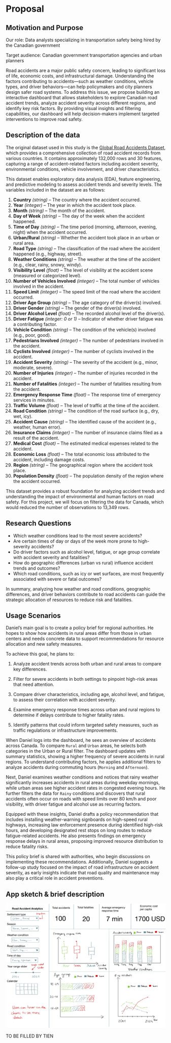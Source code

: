 # Proposal

## Motivation and Purpose

Our role: Data analysts specializing in transportation safety being hired by the Canadian government

Target audience: Canadian government transportation agencies and urban planners

Road accidents are a major public safety concern, leading to significant loss of life, economic costs, and infrastructural damage. Understanding the factors contributing to accidents—such as weather conditions, vehicle types, and driver behaviors—can help policymakers and city planners design safer road systems. To address this issue, we propose building an interactive dashboard that allows stakeholders to explore Canadian road accident trends, analyze accident severity across different regions, and identify key risk factors. By providing visual insights and filtering capabilities, our dashboard will help decision-makers implement targeted interventions to improve road safety.

## Description of the data

The original dataset used in this study is the [Global Road Accidents Dataset](https://www.kaggle.com/datasets/ankushpanday1/global-road-accidents-dataset), which provides a comprehensive collection of road accident records from various countries. It contains approximately 132,000 rows and 30 features, capturing a range of accident-related factors including accident severity, environmental conditions, vehicle involvement, and driver characteristics.

This dataset enables exploratory data analysis (EDA), feature engineering, and predictive modeling to assess accident trends and severity levels. The variables included in the dataset are as follows:

1. **Country** *(string)* – The country where the accident occurred.
2. **Year** *(integer)* – The year in which the accident took place.
3. **Month** *(string)* – The month of the accident.
4. **Day of Week** *(string)* – The day of the week when the accident happened.
5. **Time of Day** *(string)* – The time period (morning, afternoon, evening, night) when the accident occurred.
6. **Urban/Rural** *(string)* – Whether the accident took place in an urban or rural area.
7. **Road Type** *(string)* – The classification of the road where the accident happened (e.g., highway, street).
8. **Weather Conditions** *(string)* – The weather at the time of the accident (e.g., clear, rainy, snowy, windy).
9. **Visibility Level** *(float)* – The level of visibility at the accident scene (measured or categorized level).
10. **Number of Vehicles Involved** *(integer)* – The total number of vehicles involved in the accident.
11. **Speed Limit** *(integer)* – The speed limit of the road where the accident occurred.
12. **Driver Age Group** *(string)* – The age category of the driver(s) involved.
13. **Driver Gender** *(string)* – The gender of the driver(s) involved.
14. **Driver Alcohol Level** *(float)* – The recorded alcohol level of the driver(s).
15. **Driver Fatigue** *(integer: 0 or 1)* – Indicator of whether driver fatigue was a contributing factor.
16. **Vehicle Condition** *(string)* – The condition of the vehicle(s) involved (e.g., poor, good).
17. **Pedestrians Involved** *(integer)* – The number of pedestrians involved in the accident.
18. **Cyclists Involved** *(integer)* – The number of cyclists involved in the accident.
19. **Accident Severity** *(string)* – The severity of the accident (e.g., minor, moderate, severe).
20. **Number of Injuries** *(integer)* – The number of injuries recorded in the accident.
21. **Number of Fatalities** *(integer)* – The number of fatalities resulting from the accident.
22. **Emergency Response Time** *(float)* – The response time of emergency services in minutes.
23. **Traffic Volume** *(float)* – The level of traffic at the time of the accident.
24. **Road Condition** *(string)* – The condition of the road surface (e.g., dry, wet, icy).
25. **Accident Cause** *(string)* – The identified cause of the accident (e.g., weather, human error).
26. **Insurance Claims** *(integer)* – The number of insurance claims filed as a result of the accident.
27. **Medical Cost** *(float)* – The estimated medical expenses related to the accident.
28. **Economic Loss** *(float)* – The total economic loss attributed to the accident, including damage costs.
29. **Region** *(string)* – The geographical region where the accident took place.
30. **Population Density** *(float)* – The population density of the region where the accident occurred.

This dataset provides a robust foundation for analyzing accident trends and understanding the impact of environmental and human factors on road safety. For this project, we will focus on filtering the data for Canada, which would reduced the number of observations to 13,349 rows.

## Research Questions

- Which weather conditions lead to the most severe accidents?
- Are certain times of day or days of the week more prone to high-severity accidents?
- Do driver factors such as alcohol level, fatigue, or age group correlate with accident severity and fatalities?
- How do geographic differences (urban vs rural) influence accident trends and outcomes?
- Which road conditions, such as icy or wet surfaces, are most frequently associated with severe or fatal outcomes?

In summary, analyzing how weather and road conditions, geographic differences, and driver behaviors contribute to road accidents can guide the strategic allocation of resources to reduce risk and fatalities.

## Usage Scenarios

Daniel’s main goal is to create a policy brief for regional authorities. He hopes to show how accidents in rural areas differ from those in urban centers and needs concrete data to support recommendations for resource allocation and new safety measures.

To achieve this goal, he plans to:

1. Analyze accident trends across both urban and rural areas to compare key differences.

2. Filter for severe accidents in both settings to pinpoint high-risk areas that need attention.

3. Compare driver characteristics, including age, alcohol level, and fatigue, to assess their correlation with accident severity.

4. Examine emergency response times across urban and rural regions to determine if delays contribute to higher fatality rates.

5. Identify patterns that could inform targeted safety measures, such as traffic regulations or infrastructure improvements.

When Daniel logs into the dashboard, he sees an overview of accidents across Canada. To compare `Rural` and `Urban` areas, he selects both categories in the Urban or Rural filter. The dashboard updates with summary statistics, showing a higher frequency of severe accidents in rural regions. To understand contributing factors, he applies additional filters to analyze accidents during commuting hours (`Morning` and `Afternoon`).

Next, Daniel examines weather conditions and notices that rainy weather significantly increases accidents in rural areas during weekday mornings, while urban areas see higher accident rates in congested evening hours. He further filters the data for `Rainy` conditions and discovers that rural accidents often occur on roads with speed limits over 80 km/h and poor visibility, with driver fatigue and alcohol use as recurring factors.

Equipped with these insights, Daniel drafts a policy recommendation that includes installing weather-warning signboards on high-speed rural highways, increasing law enforcement presence during identified high-risk hours, and developing designated rest stops on long routes to reduce fatigue-related accidents. He also presents findings on emergency response delays in rural areas, proposing improved resource distribution to reduce fatality risks.

This policy brief is shared with authorities, who begin discussions on implementing these recommendations. Additionally, Daniel suggests a follow-up study focused on the impact of road infrastructure on accident severity, as early insights indicate that road quality and maintenance may also play a critical role in accident preventions.

## App sketch & brief description

![app sketch](../img/sketch.png)

TO BE FILLED BY TIEN
